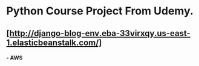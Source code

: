 # Python Course Project From Udemy.

## [http://django-blog-env.eba-33virxqy.us-east-1.elasticbeanstalk.com/]

#### - AWS
